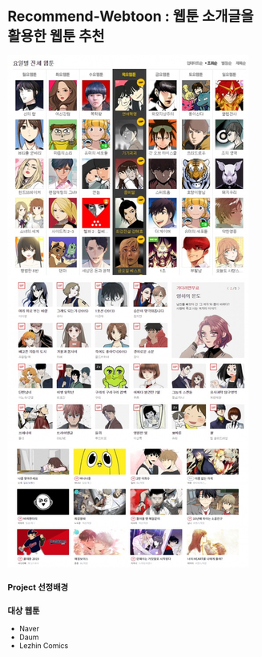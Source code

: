 # Recommend-Webtoon : 웹툰 소개글을 활용한 웹툰 추천
![imageMain](https://github.com/Junhojuno/Recommend-Webtoon/blob/master/webtoon.jpg?raw=true)

### Project 선정배경


### 대상 웹툰
- Naver 
- Daum
- Lezhin Comics
